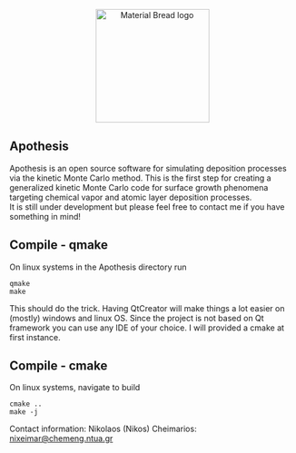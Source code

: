 <p align="center"> <img width="200" src="https://github.com/nixeimar/Apothesis/blob/master/ApothesisLogo_small.png" alt="Material Bread logo" > </p>
  

Apothesis 
--------------------------------------------------------------------------------------------------------------
Apothesis is an open source software for simulating deposition processes via the kinetic Monte Carlo method. 
This is the first step for creating a generalized kinetic Monte Carlo code 
for surface growth phenomena targeting chemical vapor and atomic layer deposition processes.  
It is still under development but please feel free to contact me if you have something in mind! 

Compile - qmake
--------------------------------------------------------------------------------------------------------------
On linux systems in the Apothesis directory run 
```
qmake
make
```
This should do the trick.
Having QtCreator will make things a lot easier on (mostly) windows and linux OS. 
Since the project is not based on Qt framework you can use any IDE of your choice. 
I will provided a cmake at first instance. 

Compile - cmake
--------------------------------------------------------------------------------------------------------------
On linux systems, navigate to build
``` 
cmake ..
make -j
```

Contact information:
Nikolaos (Nikos) Cheimarios: 
nixeimar@chemeng.ntua.gr
